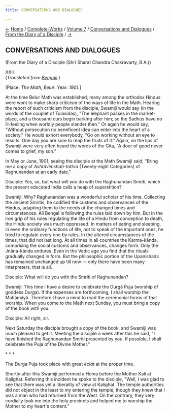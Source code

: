 ```yaml
---
title: CONVERSATIONS AND DIALOGUES

---
```

<div>

[←](scc_xxi.htm) [Home](../../../../index.htm) /
[Complete-Works](../../../complete_works.htm) / [Volume
7](../../volume_7_contents.htm) / [Conversations and
Dialogues](../conversations_and_dialogues_contents.htm) / [From the
Diary of a Disciple](from_the_diary_of_a_disciple_contents.htm)
/ [→](scc_xxiii.htm)

  

## CONVERSATIONS AND DIALOGUES

(From the Diary of a Disciple (Shri Sharat Chandra Chakravarty, B.A.))

XXII  
(*Translated from [Bengali](swami_shishya_39e7_22.pdf)* )

\[Place: *The Math, Belur*. Year: *1901*.\]

At the time Belur Math was established, many among the orthodox Hindus
were wont to make sharp criticism of the ways of life in the Math.
Hearing the report of such criticism from the disciple, Swamiji would
say (in the words of the couplet of Tulasidas), "The elephant passes in
the market-place, and a thousand curs begin barking after him; so the
Sadhus have no ill-feeling when worldly people slander then." Or again
he would say, "Without persecution no beneficent idea can enter into the
heart of a society." He would exhort everybody, "Go on working without
an eye to results. One day you are sure to reap the fruits of it."
Again, on the lips of Swamiji were very often heard the words of the
Gita, "A doer of good never comes to grief, my son."

In May or June, 1901, seeing the disciple at the Math Swamiji said,
"Bring me a copy of *Ashtâvimshati-tattva* (Twenty-eight Categories) of
Raghunandan at an early date."

Disciple: Yes, sir, but what will you do with the Raghunandan Smriti,
which the present educated India calls a heap of superstition?

Swamiji: Why? Raghunandan was a wonderful scholar of his time.
Collecting the ancient Smritis, he codified the customs and observances
of the Hindus, adapting them to the needs of the changed times and
circumstances. All Bengal is following the rules laid down by him. But
in the iron grip of his rules regulating the life of a Hindu from
conception to death, the Hindu society was much oppressed. In matters of
eating and sleeping, in even the ordinary functions of life, not to
speak of the important ones, he tried to regulate every one by rules. In
the altered circumstances of the times, that did not last long. At all
times in all countries the Karma-kânda, comprising the social customs
and observances, changes form. Only the Jnâna-kânda endures. Even in the
Vedic age you find that the rituals gradually changed in form. But the
philosophic portion of the Upanishads has remained unchanged up till now
— only there have been many interpreters, that is all.

Disciple: What will do you with the Smriti of Raghunandan?

Swamiji: This time I have a desire to celebrate the Durgâ Puja (worship
of goddess Durga). If the expenses are forthcoming, I shall worship the
Mahâmâyâ. Therefore I have a mind to read the ceremonial forms of that
worship. When you come to the Math next Sunday, you must bring a copy of
the book with you.

Disciple: All right, sir.

Next Saturday the disciple brought a copy of the book, and Swamiji was
much pleased to get it. Meeting the disciple a week after this he said,
"I have finished the Raghunandan Smriti presented by you. If possible, I
shall celebrate the Puja of the Divine Mother."

\*            \*            \*

The Durga Puja took place with great *éclat* at the proper time.

Shortly after this Swamiji performed a Homa before the Mother Kali at
Kalighat. Referring this incident he spoke to the disciple, "Well, I was
glad to see that there was yet a liberality of view at Kalighat. The
temple authorities did not object in the least to my entering the
temple, though they knew that I was a man who had returned from the
West. On the contrary, they very cordially took me into the holy
precincts and helped me to worship the Mother to my heart's content."

</div>

